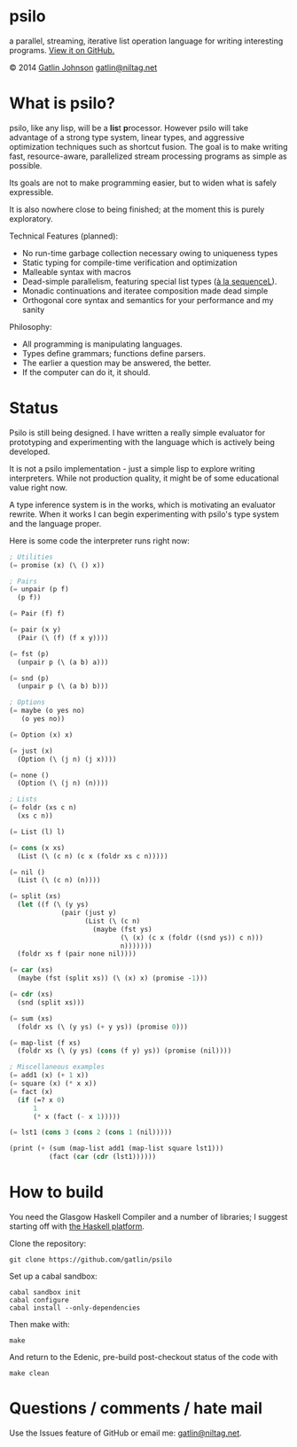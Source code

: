 psilo
=====

a parallel, streaming, iterative list operation language for writing interesting
programs. [View it on GitHub.](https://github.com/gatlin/psilo)

&copy; 2014 [Gatlin Johnson](http://niltag.net) <gatlin@niltag.net>

What is psilo?
===

psilo, like any lisp, will be a **lis**t **p**rocessor. However psilo will
take advantage of a strong type system, linear types, and aggressive
optimization techniques such as shortcut fusion. The goal is to make writing
fast, resource-aware, parallelized stream processing programs as simple as
possible.

Its goals are not to make programming easier, but to widen what is safely
expressible.

It is also nowhere close to being finished; at the moment this is purely
exploratory.

Technical Features (planned):

- No run-time garbage collection necessary owing to uniqueness types
- Static typing for compile-time verification and optimization
- Malleable syntax with macros
- Dead-simple parallelism, featuring special list types ([à la
  sequenceL][sequencel]).
- Monadic continuations and iteratee composition made dead simple
- Orthogonal core syntax and semantics for your performance and my sanity

Philosophy:

- All programming is manipulating languages.
- Types define grammars; functions define parsers.
- The earlier a question may be answered, the better.
- If the computer can do it, it should.

Status
===

Psilo is still being designed. I have written a really simple evaluator for
prototyping and experimenting with the language which is actively being
developed.

It is not a psilo implementation - just a simple lisp to explore writing
interpreters. While not production quality, it might be of some educational
value right now.

A type inference system is in the works, which is motivating an evaluator
rewrite. When it works I can begin experimenting with psilo's type system and
the language proper.

Here is some code the interpreter runs right now:

```scheme
; Utilities
(= promise (x) (\ () x))

; Pairs
(= unpair (p f)
  (p f))

(= Pair (f) f)

(= pair (x y)
  (Pair (\ (f) (f x y))))

(= fst (p)
  (unpair p (\ (a b) a)))

(= snd (p)
  (unpair p (\ (a b) b)))

; Options
(= maybe (o yes no)
   (o yes no))

(= Option (x) x)

(= just (x)
  (Option (\ (j n) (j x))))

(= none ()
  (Option (\ (j n) (n))))

; Lists
(= foldr (xs c n)
  (xs c n))

(= List (l) l)

(= cons (x xs)
  (List (\ (c n) (c x (foldr xs c n)))))

(= nil ()
  (List (\ (c n) (n))))

(= split (xs)
  (let ((f (\ (y ys)
             (pair (just y)
                   (List (\ (c n)
                     (maybe (fst ys)
                            (\ (x) (c x (foldr ((snd ys)) c n)))
                            n)))))))
  (foldr xs f (pair none nil))))

(= car (xs)
  (maybe (fst (split xs)) (\ (x) x) (promise -1)))

(= cdr (xs)
  (snd (split xs)))

(= sum (xs)
  (foldr xs (\ (y ys) (+ y ys)) (promise 0)))

(= map-list (f xs)
  (foldr xs (\ (y ys) (cons (f y) ys)) (promise (nil))))

; Miscellaneous examples
(= add1 (x) (+ 1 x))
(= square (x) (* x x))
(= fact (x)
  (if (=? x 0)
      1
      (* x (fact (- x 1)))))

(= lst1 (cons 3 (cons 2 (cons 1 (nil)))))

(print (+ (sum (map-list add1 (map-list square lst1)))
          (fact (car (cdr (lst1))))))
```

How to build
===

You need the Glasgow Haskell Compiler and a number of libraries; I suggest
starting off with [the Haskell platform][haskellplatform].

Clone the repository:

    git clone https://github.com/gatlin/psilo

Set up a cabal sandbox:

    cabal sandbox init
    cabal configure
    cabal install --only-dependencies

Then make with:

    make

And return to the Edenic, pre-build post-checkout status of the code with

    make clean

Questions / comments / hate mail
===

Use the Issues feature of GitHub or email me: <gatlin@niltag.net>.

[parsec]: http://hackage.haskell.org/package/parsec

[mu]:
http://debasishg.blogspot.com/2012/01/learning-type-level-fixpoint-combinator.html

[comonads]: http://brianmckenna.org/blog/type_annotation_cofree

[haskellplatform]: http://haskell.org/platform

[sequencel]: http://en.wikipedia.org/wiki/SequenceL
